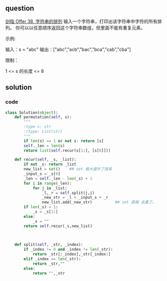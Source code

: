 ## question
[剑指 Offer 38. 字符串的排列](https://leetcode-cn.com/problems/zi-fu-chuan-de-pai-lie-lcof/)
输入一个字符串，打印出该字符串中字符的所有排列。
你可以以任意顺序返回这个字符串数组，但里面不能有重复元素。

 

示例:

输入：s = "abc"
输出：["abc","acb","bac","bca","cab","cba"]
 

限制：

1 <= s 的长度 <= 8
## solution

### code 
```py
class Solution(object):
    def permutation(self, s):
        """
        :type s: str
        :rtype: List[str]
        """
        if len(s) == 1 or not s: return [s]
        self._len = len(s)
        return list(self.recur(s[1:], [s[0]]))

    def recur(self, _s, _list):
        if not _s: return _list
        new_list = set()    ## set 极大提升了效率
        _input_s = _s[0]
        _len = self._len - len(_s) + 1
        for i in range(_len):
            for j in _list:
                _l,_r = self.split(j,i)
                _new_str = _l + _input_s + _r
                new_list.add(_new_str)          ## set 直接 去重了。
        if len(_s) > 1:
            _s = _s[1:]
        else: 
            _s = ""
        return self.recur(_s,new_list)
        

    
    def split(self, _str, _index):
        if _index != 0 and _index != len(_str):
            return _str[:_index],_str[_index:]
        elif _index == len(_str):
            return _str,""
        else:
            return "",_str

```